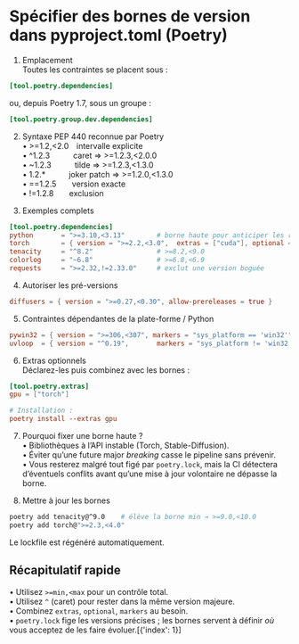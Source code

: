 Spécifier des bornes de version dans pyproject.toml (Poetry)
===========================================================

1. Emplacement  
Toutes les contraintes se placent sous :

```toml
[tool.poetry.dependencies]
```

ou, depuis Poetry 1.7, sous un groupe :

```toml
[tool.poetry.group.dev.dependencies]
```

2. Syntaxe PEP 440 reconnue par Poetry  
• >=1.2,<2.0 intervalle explicite  
• ^1.2.3   caret ⇒ >=1.2.3,<2.0.0  
• ~1.2.3   tilde ⇒ >=1.2.3,<1.3.0  
• 1.2.*   joker patch ⇒ >=1.2.0,<1.3.0  
• ==1.2.5  version exacte  
• !=1.2.8  exclusion

3. Exemples complets  

```toml
[tool.poetry.dependencies]
python       = ">=3.10,<3.13"        # borne haute pour anticiper les ruptures
torch        = { version = ">=2.2,<3.0",  extras = ["cuda"], optional = true }
tenacity     = "^8.2"                # >=8.2,<9.0
colorlog     = "~6.8"                # >=6.8,<6.9
requests     = ">=2.32,!=2.33.0"     # exclut une version boguée
```

4. Autoriser les pré-versions  
```toml
diffusers = { version = ">=0.27,<0.30", allow-prereleases = true }
```

5. Contraintes dépendantes de la plate-forme / Python  
```toml
pywin32 = { version = ">=306,<307", markers = "sys_platform == 'win32'" }
uvloop  = { version = "^0.19",       markers = "sys_platform != 'win32'" }
```

6. Extras optionnels  
Déclarez-les puis combinez avec les bornes :

```toml
[tool.poetry.extras]
gpu = ["torch"]

# Installation :
poetry install --extras gpu
```

7. Pourquoi fixer une borne haute ?  
• Bibliothèques à l’API instable (Torch, Stable-Diffusion).  
• Éviter qu’une future major *breaking* casse le pipeline sans prévenir.  
• Vous resterez malgré tout figé par `poetry.lock`, mais la CI détectera d’éventuels conflits avant qu’une mise à jour volontaire ne dépasse la borne.

8. Mettre à jour les bornes  
```bash
poetry add tenacity@^9.0    # élève la borne min → >=9.0,<10.0
poetry add torch@">=2.3,<4.0"
```
Le lockfile est régénéré automatiquement.

Récapitulatif rapide
--------------------
• Utilisez `>=min,<max` pour un contrôle total.  
• Utilisez `^` (caret) pour rester dans la même version majeure.  
• Combinez `extras`, `optional`, `markers` au besoin.  
• `poetry.lock` fige les versions précises ; les bornes servent à définir *où* vous acceptez de les faire évoluer.[{'index': 1}]